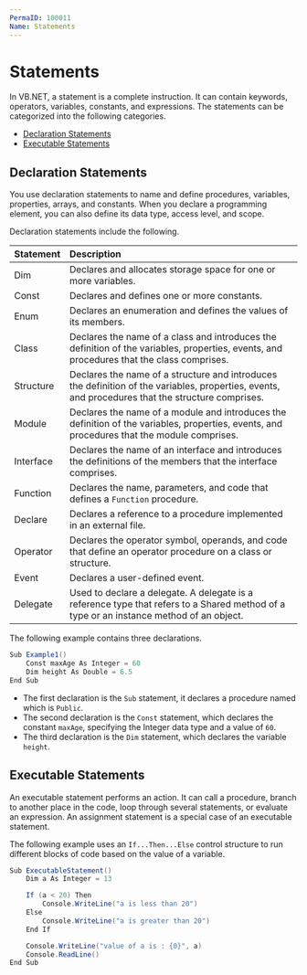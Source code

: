 ```yaml
---
PermaID: 100011
Name: Statements
---
```


# Statements

In VB.NET, a statement is a complete instruction. It can contain keywords, operators, variables, constants, and expressions. The statements can be categorized into the following categories.

 - [Declaration Statements](#declaration-statements)
 - [Executable Statements](#executable-statements)

## Declaration Statements

You use declaration statements to name and define procedures, variables, properties, arrays, and constants. When you declare a programming element, you can also define its data type, access level, and scope. 

Declaration statements include the following.

| Statement             | Description                                                      |
| :---------------------| :----------------------------------------------------------------|
| Dim                   | Declares and allocates storage space for one or more variables.  |
| Const                 | Declares and defines one or more constants. |
| Enum                  | Declares an enumeration and defines the values of its members. |
| Class                 | Declares the name of a class and introduces the definition of the variables, properties, events, and procedures that the class comprises. |
| Structure             | Declares the name of a structure and introduces the definition of the variables, properties, events, and procedures that the structure comprises. |
| Module                | Declares the name of a module and introduces the definition of the variables, properties, events, and procedures that the module comprises. |
| Interface             | Declares the name of an interface and introduces the definitions of the members that the interface comprises. |
| Function              | Declares the name, parameters, and code that defines a `Function` procedure. |
| Declare               | Declares a reference to a procedure implemented in an external file. |
| Operator              | Declares the operator symbol, operands, and code that define an operator procedure on a class or structure. |
| Event                 | Declares a user-defined event. |
| Delegate              | Used to declare a delegate. A delegate is a reference type that refers to a Shared method of a type or an instance method of an object.  |

The following example contains three declarations.

```csharp
Sub Example1()
    Const maxAge As Integer = 60
    Dim height As Double = 6.5
End Sub
```

 - The first declaration is the `Sub` statement, it declares a procedure named which is `Public`.
 - The second declaration is the `Const` statement, which declares the constant `maxAge`, specifying the Integer data type and a value of `60`.
 - The third declaration is the `Dim` statement, which declares the variable `height`. 

## Executable Statements

An executable statement performs an action. It can call a procedure, branch to another place in the code, loop through several statements, or evaluate an expression. An assignment statement is a special case of an executable statement.

The following example uses an `If...Then...Else` control structure to run different blocks of code based on the value of a variable. 

```csharp
Sub ExecutableStatement()
    Dim a As Integer = 13

    If (a < 20) Then
        Console.WriteLine("a is less than 20")
    Else
        Console.WriteLine("a is greater than 20")
    End If

    Console.WriteLine("value of a is : {0}", a)
    Console.ReadLine()
End Sub
```
